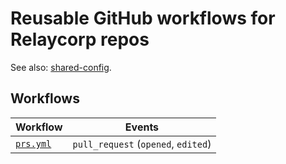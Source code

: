 # Reusable GitHub workflows for Relaycorp repos

See also: [shared-config](https://github.com/relaycorp/shared-config).

## Workflows

| Workflow | Events |
| --- | --- |
| [`prs.yml`](.github/workflows/prs.yml) | `pull_request` (`opened`, `edited`) |
